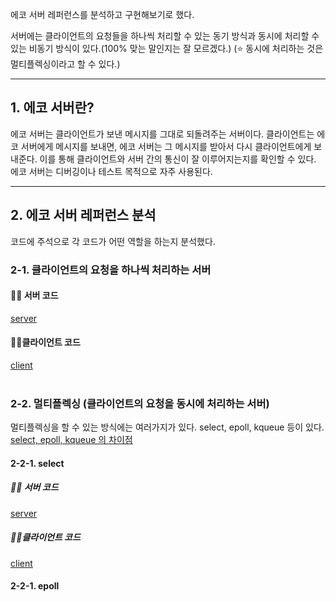 에코 서버 레퍼런스를 분석하고 구현해보기로 했다.

서버에는 클라이언트의 요청들을 하나씩 처리할 수 있는 동기 방식과 동시에 처리할 수 있는 비동기 방식이 있다.(100% 맞는 말인지는 잘 모르겠다.)
(⭐️ 동시에 처리하는 것은 멀티플렉싱이라고 할 수 있다.)

***

## 1. 에코 서버란?

에코 서버는 클라이언트가 보낸 메시지를 그대로 되돌려주는 서버이다. 클라이언트는 에코 서버에게 메시지를 보내면, 에코 서버는 그 메시지를 받아서 다시 클라이언트에게 보내준다. 이를 통해 클라이언트와 서버 간의 통신이 잘 이루어지는지를 확인할 수 있다. 에코 서버는 디버깅이나 테스트 목적으로 자주 사용된다.

***

## 2. 에코 서버 레퍼런스 분석

코드에 주석으로 각 코드가 어떤 역할을 하는지 분석했다.

### 2-1. 클라이언트의 요청을 하나씩 처리하는 서버

#### ☝🏻 서버 코드
[server](https://github.com/JaeHwan-s-WebServeClass/webserver-nginx/blob/1-%EC%97%90%EC%BD%94-%EC%84%9C%EB%B2%84-%EB%A7%8C%EB%93%A4%EA%B8%B0/echo_server/Chapter4%20echo/echo_server.c)

#### ☝🏻클라이언트 코드
[client](https://github.com/JaeHwan-s-WebServeClass/webserver-nginx/blob/1-%EC%97%90%EC%BD%94-%EC%84%9C%EB%B2%84-%EB%A7%8C%EB%93%A4%EA%B8%B0/echo_server/Chapter4%20echo/echo_client.c)
<br><br>
### 2-2. 멀티플렉싱 (클라이언트의 요청을 동시에 처리하는 서버)
멀티플렉싱을 할 수 있는 방식에는 여러가지가 있다. select, epoll, kqueue 등이 있다.
[select, epoll, kqueue 의 차이점](https://github.com/JaeHwan-s-WebServeClass/webserver-nginx/wiki/5.-Allowed-Functions#%F0%9F%85%80-select-poll-epoll-kqueue-%EC%9D%98-%ED%8A%B9%EC%A7%95%EA%B3%BC-%EC%B0%A8%EC%9D%B4%EC%A0%90%EC%9D%B4-%EB%AD%90%EC%97%AC)

#### 2-2-1. select
##### ☝🏻 서버 코드
[server](https://github.com/JaeHwan-s-WebServeClass/webserver-nginx/blob/1-%EC%97%90%EC%BD%94-%EC%84%9C%EB%B2%84-%EB%A7%8C%EB%93%A4%EA%B8%B0/echo_server/Chapter12%20multiplexing_select/echo_selectserv.c)

##### ☝🏻클라이언트 코드
[client](https://github.com/JaeHwan-s-WebServeClass/webserver-nginx/blob/1-%EC%97%90%EC%BD%94-%EC%84%9C%EB%B2%84-%EB%A7%8C%EB%93%A4%EA%B8%B0/echo_server/Chapter12%20multiplexing_select/echo_client.c)

#### 2-2-1. epoll
